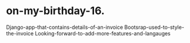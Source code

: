 # on-my-birthday-16.

Django-app-that-contains-details-of-an-invoice
Bootsrap-used-to-style-the-invoice
Looking-forward-to-add-more-features-and-langauges
